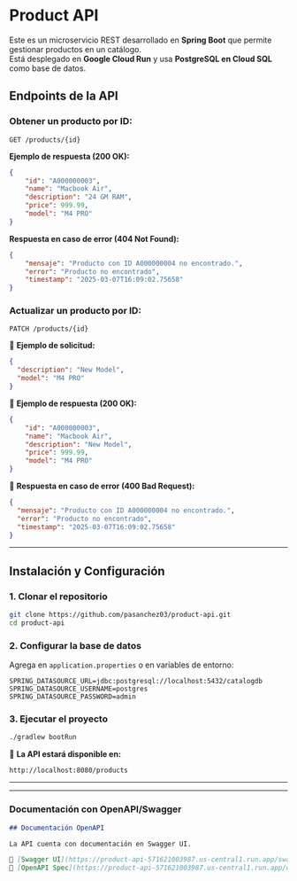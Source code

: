 # Product API

Este es un microservicio REST desarrollado en **Spring Boot** que permite gestionar productos en un catálogo.  
Está desplegado en **Google Cloud Run** y usa **PostgreSQL en Cloud SQL** como base de datos.

## **Endpoints de la API**

### **Obtener un producto por ID:**
```http
GET /products/{id}
```

**Ejemplo de respuesta (200 OK):**
```json
{
    "id": "A000000003",
    "name": "Macbook Air",
    "description": "24 GM RAM",
    "price": 999.99,
    "model": "M4 PRO"
}
```
**Respuesta en caso de error (404 Not Found):**

```json
{
    "mensaje": "Producto con ID A000000004 no encontrado.",
    "error": "Producto no encontrado",
    "timestamp": "2025-03-07T16:09:02.75658"
}
```

### **Actualizar un producto por ID:**
```http
PATCH /products/{id}
```

📌 **Ejemplo de solicitud:**

```json
{
  "description": "New Model",
  "model": "M4 PRO"
}
```

📌 **Ejemplo de respuesta (200 OK):**

```json
{
    "id": "A000000003",
    "name": "Macbook Air",
    "description": "New Model",
    "price": 999.99,
    "model": "M4 PRO"
}
```

📌 **Respuesta en caso de error (400 Bad Request):**

```json
{
  "mensaje": "Producto con ID A000000004 no encontrado.",
  "error": "Producto no encontrado",
  "timestamp": "2025-03-07T16:09:02.75658"
}
```
---

## **Instalación y Configuración**

### **1. Clonar el repositorio**

```sh
git clone https://github.com/pasanchez03/product-api.git
cd product-api
```

### **2. Configurar la base de datos**

Agrega en `application.properties` o en variables de entorno:

```properties
SPRING_DATASOURCE_URL=jdbc:postgresql://localhost:5432/catalogdb
SPRING_DATASOURCE_USERNAME=postgres
SPRING_DATASOURCE_PASSWORD=admin
```

### **3. Ejecutar el proyecto**

```sh
./gradlew bootRun
```

📌 **La API estará disponible en:**

```
http://localhost:8080/products
```

---

---
### **Documentación con OpenAPI/Swagger**
```md
## Documentación OpenAPI

La API cuenta con documentación en Swagger UI.

🔗 [Swagger UI](https://product-api-571621003987.us-central1.run.app/swagger-ui/index.html)
🔗 [OpenAPI Spec](https://product-api-571621003987.us-central1.run.app/openapi.yaml)